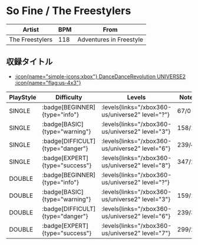 # So Fine / The Freestylers

|Artist|BPM|From|
|------|---|----|
|The Freestylers|118|Adventures in Freestyle|

## 収録タイトル

- [:icon{name="simple-icons:xbox"} DanceDanceRevolution UNIVERSE2 :icon{name="flag:us-4x3"}](/xbox360-us/universe2)

|PlayStyle|Difficulty|Levels|Notes|Movie|
|---------|----------|------|-----|-----|
|SINGLE| :badge[BEGINNER]{type="info"}| :levels{links="/xbox360-us/universe2" level="?"}|67/0||
|SINGLE| :badge[BASIC]{type="warning"}| :levels{links="/xbox360-us/universe2" level="3"}|158/16||
|SINGLE| :badge[DIFFICULT]{type="danger"}| :levels{links="/xbox360-us/universe2" level="6"}|239/4||
|SINGLE| :badge[EXPERT]{type="success"}| :levels{links="/xbox360-us/universe2" level="8"}|347/2||
|DOUBLE| :badge[BEGINNER]{type="info"}| :levels{links="/xbox360-us/universe2" level="?"}|||
|DOUBLE| :badge[BASIC]{type="warning"}| :levels{links="/xbox360-us/universe2" level="3"}|159/17||
|DOUBLE| :badge[DIFFICULT]{type="danger"}| :levels{links="/xbox360-us/universe2" level="6"}|239/3||
|DOUBLE| :badge[EXPERT]{type="success"}| :levels{links="/xbox360-us/universe2" level="7"}|299/26||
